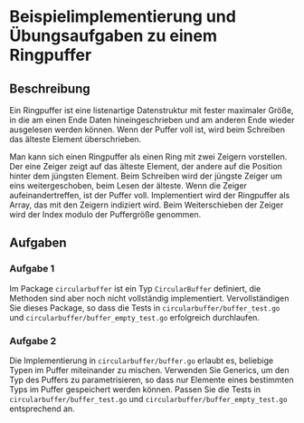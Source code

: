 # Beispielimplementierung und Übungsaufgaben zu einem Ringpuffer

## Beschreibung

Ein Ringpuffer ist eine listenartige Datenstruktur mit fester maximaler Größe,
in die am einen Ende Daten hineingeschrieben und am anderen Ende wieder
ausgelesen werden können.  Wenn der Puffer voll ist, wird beim Schreiben das
älteste Element überschrieben.

Man kann sich einen Ringpuffer als einen Ring mit zwei Zeigern vorstellen.
Der eine Zeiger zeigt auf das älteste Element,
der andere auf die Position hinter dem jüngsten Element.
Beim Schreiben wird der jüngste Zeiger um eins weitergeschoben, beim Lesen der
älteste. Wenn die Zeiger aufeinandertreffen, ist der Puffer voll.
Implementiert wird der Ringpuffer als Array, das mit den Zeigern indiziert wird.
Beim Weiterschieben der Zeiger wird der Index modulo der Puffergröße genommen.

## Aufgaben

### Aufgabe 1

Im Package `circularbuffer` ist ein Typ `CircularBuffer` definiert,
die Methoden sind aber noch nicht vollständig implementiert.
Vervollständigen Sie dieses Package, so dass die Tests in `circularbuffer/buffer_test.go`
und `circularbuffer/buffer_empty_test.go` erfolgreich durchlaufen.

### Aufgabe 2

Die Implementierung in `circularbuffer/buffer.go` erlaubt es, beliebige Typen
im Puffer miteinander zu mischen.
Verwenden Sie Generics, um den Typ des Puffers zu parametrisieren,
so dass nur Elemente eines bestimmten Typs im Puffer gespeichert werden können.
Passen Sie die Tests in `circularbuffer/buffer_test.go` und `circularbuffer/buffer_empty_test.go`
entsprechend an.
